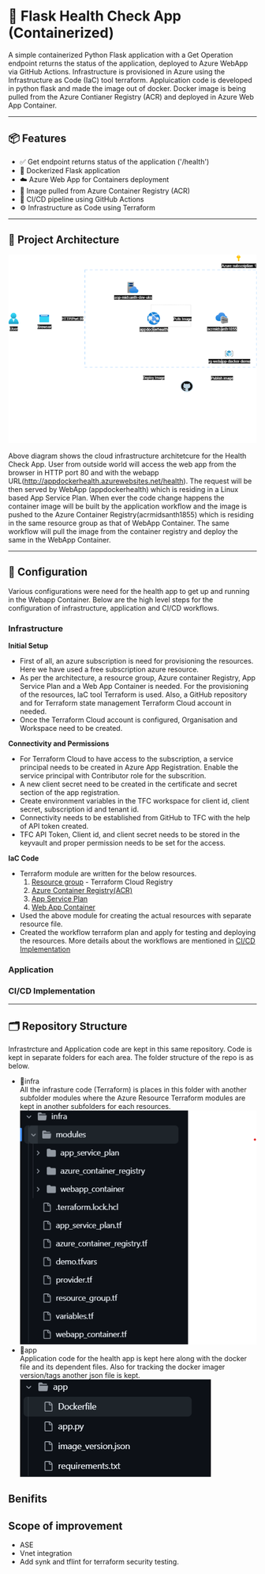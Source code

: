 # 🚀 Flask Health Check App (Containerized)

A simple containerized Python Flask application with a Get Operation endpoint returns the status of the application, deployed to Azure WebApp via GitHub Actions. Infrastructure is provisioned in Azure using the Infrastructure as Code (IaC) tool terraform. Appluication code is developed in python flask and made the image out of docker. Docker image is being pulled from the Azure Contianer Registry (ACR) and deployed in Azure Web App Container. 

---

## 📦 Features

- ✅ Get endpoint returns status of the application ('/health')
- 🐳 Dockerized Flask application
- ☁️ Azure Web App for Containers deployment
- 🔐 Image pulled from Azure Container Registry (ACR)
- 🔁 CI/CD pipeline using GitHub Actions
- ⚙️ Infrastructure as Code using Terraform

---
## 🧱 Project Architecture
![Alt text](./docs/Cloud_Architecture.png) 

Above diagram shows the cloud infrastructure architetcure for the Health Check App. User from outside world will access the web app from the browser in HTTP port 80 and with the webapp URL(http://appdockerhealth.azurewebsites.net/health). The request will be then served by WebApp (appdockerhealth) which is residing in a Linux based App Service Plan. When ever the code change happens the container image will be built by the application workflow and the image is pushed to the Azure Container Registry(acrmidsanth1855) which is residing in the same resource group as that of WebApp Container. The same workflow will pull the image from the container registry and deploy the same in the WebApp Container.

----
## 🔩 Configuration
Various configurations were need for the health app to get up and running in the Webapp Container. Below are the high level steps for the configuration of infrastructure, application and CI/CD workflows.
### Infrastructure
**Initial Setup** 
- First of all, an azure subscription is need for provisioning the resources. Here we have used a free subscription azure resource.
- As per the architecture, a resource group, Azure container Registry, App Service Plan and a Web App Container is needed. For the provisioning of the resources, IaC tool Terraform is used. Also, a GitHub repository and for Terraform state management Terraform Cloud account in needed.
- Once the Terraform Cloud account is configured, Organisation and Workspace need to be created. 

**Connectivity and Permissions**
- For Terraform Cloud to have access to the subscription, a service principal needs to be created in Azure App Registration. Enable the service principal with Contributor role for the subscrition.
- A new client secret need to be created in the certificate and secret section of the app registration.
- Create environment variables in the TFC workspace for client id, client secret, subscription id and tenant id.
- Connectivity needs to be established from GitHub to TFC with the help of API token created.
- TFC API Token, Client id, and client secret needs to be stored in the  keyvault and proper permission needs to be set for the access.

**IaC Code**
- Terraform module are written for the below resources.
  1. [Resource group](https://app.terraform.io/app/MG-WepApp-Docker-Demo/registry/private/modules?q=resourcegroup) - Terraform Cloud Registry
  2. [Azure Container Registry(ACR)](https://github.com/midhusanth/SSE-WebApp-Docker-Demo/tree/main/infra/modules/azure_container_registry)
  3. [App Service Plan](https://github.com/midhusanth/SSE-WebApp-Docker-Demo/tree/main/infra/modules/app_service_plan)
  4. [Web App Container](https://github.com/midhusanth/SSE-WebApp-Docker-Demo/tree/main/infra/modules/webapp_container)
- Used the above module for creating the actual resources with separate resource file.
- Created the workflow terraform plan and apply for testing and deploying the resources. More details about the workflows are mentioned in [CI/CD Implementation](#cicd-implementation)

### Application
### CI/CD Implementation


---
## 🗂️ Repository Structure
Infrastrcture and Application code are kept in this same repository. Code is kept in separate folders for each area. The folder structure of the repo is as below.
- 📂infra  
   All the infrasture code (Terraform) is places in this folder with another subfolder modules where the Azure Resource Terraform modules are kept in another subfolders for each resources.  
   ![Alt text](./docs/Infra_folder_structure.png)
- 📂app  
  Application code for the health app is kept here along with the docker file and its dependent files. Also for tracking the docker imager version/tags another json file is kept.  
  ![Alt text](./docs/app_folder_structure.png)

## Benifits

## Scope of improvement
 - ASE
 - Vnet integration
 - Add synk and tflint for terraform security testing.

